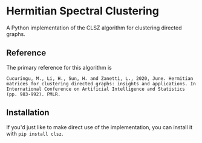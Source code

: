 # Hermitian Spectral Clustering

A Python implementation of the CLSZ algorithm for clustering directed graphs.

## Reference

The primary reference for this algorithm is 

```Cucuringu, M., Li, H., Sun, H. and Zanetti, L., 2020, June. Hermitian matrices for clustering directed graphs: insights and applications. In International Conference on Artificial Intelligence and Statistics (pp. 983-992). PMLR.```

## Installation
If you'd just like to make direct use of the implementation, you can install it with `pip install clsz`.
